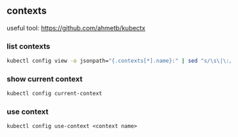 ## contexts

useful tool: https://github.com/ahmetb/kubectx

### list contexts

```bash
kubectl config view -o jsonpath="{.contexts[*].name}:" | sed "s/\s\|\:/\n/g"
```

### show current context

```bash
kubectl config current-context
```

### use context

```
kubectl config use-context <context name>
```
